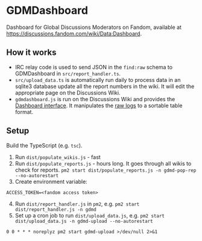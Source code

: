 # GDMDashboard

Dashboard for Global Discussions Moderators on Fandom, available at https://discussions.fandom.com/wiki/Data:Dashboard. 

## How it works

* IRC relay code is used to send JSON in the `find:raw` schema to GDMDashboard in `src/report_handler.ts`.
* `src/upload_data.ts` is automatically run daily to process data in an sqlite3 database update all the report numbers in the wiki. It will edit the appropriate page on the Discussions Wiki.
* `gdmdashboard.js` is run on the Discussions Wiki and provides the [Dashboard interface](https://discussions.fandom.com/wiki/Data:Dashboard). It manipulates the [raw logs](https://discussions.fandom.com/wiki/Data:Overview) to a sortable table format.

## Setup

Build the TypeScript (e.g. `tsc`).

1. Run `dist/populate_wikis.js` - fast
2. Run `dist/populate_reports.js` - hours long. It goes through all wikis to check for reports. `pm2 start dist/populate_reports.js -n gdmd-pop-rep --no-autorestart`
3. Create environment variable:

```
ACCESS_TOKEN=<fandom access token>
```

4. Run `dist/report_handler.js` in `pm2`, e.g. `pm2 start dist/report_handler.js -n gdmd`
5. Set up a cron job to run `dist/upload_data.js`, e.g. `pm2 start dist/upload_data.js -n gdmd-upload --no-autorestart`
```
0 0 * * * noreplyz pm2 start gdmd-upload >/dev/null 2>&1
```
